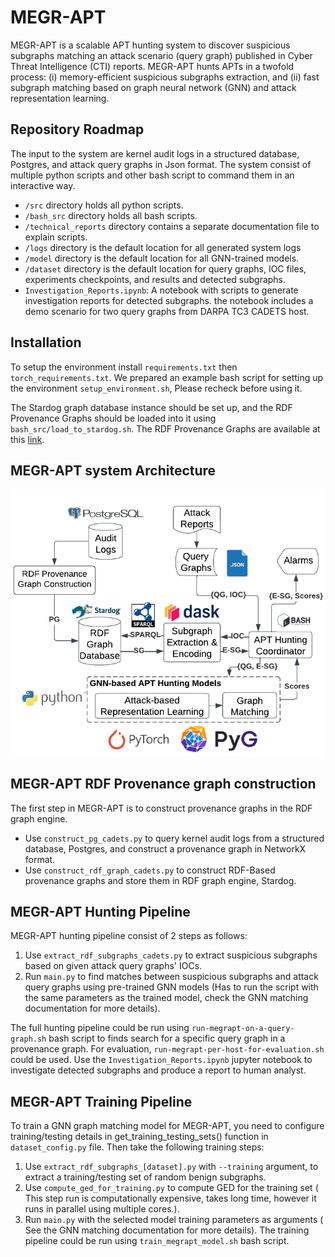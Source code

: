 # MEGR-APT
MEGR-APT is a scalable APT hunting system to discover suspicious subgraphs matching an attack scenario (query graph) published in Cyber Threat Intelligence (CTI) reports.
MEGR-APT hunts APTs in a twofold process: (i) memory-efficient suspicious subgraphs extraction, and (ii) fast subgraph matching based on graph neural network (GNN) and attack representation learning. 

## Repository Roadmap
The input to the system are kernel audit logs in a structured database, Postgres, and attack query graphs in Json format.
The system consist of multiple python scripts and other bash script to command them in an interactive way.
- `/src` directory holds all python scripts.
- `/bash_src` directory holds all bash scripts.
- `/technical_reports` directory contains a separate documentation file to explain scripts.
- `/logs` directory is the default location for all generated system logs
- `/model` directory is the default location for all GNN-trained models.
- `/dataset` directory is the default location for query graphs, IOC files, experiments checkpoints, and results and detected subgraphs.      
- `Investigation_Reports.ipynb`: A notebook with scripts to generate investigation reports for detected subgraphs. the notebook includes a demo scenario for two query graphs from DARPA TC3 CADETS host. 

## Installation
To setup the environment install `requirements.txt` then `torch_requirements.txt`. We prepared an example bash script for setting up the environment `setup_environment.sh`, Please recheck before using it. 

The Stardog graph database instance should be set up, and the RDF Provenance Graphs should be loaded into it using `bash_src/load_to_stardog.sh`. The RDF Provenance Graphs are available at this [link](https://drive.google.com/drive/folders/1tCIcOoP8vgQUnq6oMN_aqMo6RgdCHazD?usp=drive_link). 

## MEGR-APT system Architecture 
![System Architecture](System_Architecture.png)

## MEGR-APT RDF Provenance graph construction
The first step in MEGR-APT is to construct provenance graphs in the RDF graph engine.  
- Use `construct_pg_cadets.py` to query kernel audit logs from a structured database, Postgres, and construct a provenance graph in NetworkX format.
- Use `construct_rdf_graph_cadets.py` to construct RDF-Based provenance graphs and store them in RDF graph engine, Stardog.

## MEGR-APT Hunting Pipeline
MEGR-APT hunting pipeline consist of 2 steps as follows: 
1. Use `extract_rdf_subgraphs_cadets.py` to extract suspicious subgraphs based on given attack query graphs' IOCs. 
2. Run `main.py` to find matches between suspicious subgraphs and attack query graphs using pre-trained GNN models (Has to run the script with the same parameters as the trained model, check the GNN matching documentation for more details).

The full hunting pipeline could be run using `run-megrapt-on-a-query-graph.sh` bash script to finds search for a specific query graph in a provenance graph.
For evaluation, `run-megrapt-per-host-for-evaluation.sh` could be used.
Use the `Investigation_Reports.ipynb` jupyter notebook to investigate detected subgraphs and produce a report to human analyst. 

## MEGR-APT Training Pipeline
To train a GNN graph matching model for MEGR-APT, you need to configure training/testing details in get_training_testing_sets() function in `dataset_config.py` file. Then take the following training steps:
1. Use `extract_rdf_subgraphs_[dataset].py` with `--training` argument, to extract a training/testing set of random benign subgraphs.
2. Use `compute_ged_for_training.py` to compute GED for the training set ( This step run is computationally expensive, takes long time, however it runs in parallel using multiple cores.).  
3. Run `main.py` with the selected model training parameters as arguments ( See the GNN matching documentation for more details). 
The training pipeline could be run using `train_megrapt_model.sh` bash script.

